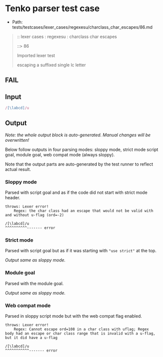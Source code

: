 # Tenko parser test case

- Path: tests/testcases/lexer_cases/regexesu/charclass_char_escapes/86.md

> :: lexer cases : regexesu : charclass char escapes
>
> ::> 86
>
> Imported lexer test
>
> escaping a suffixed single lc letter

## FAIL

## Input

`````js
/[\labcd]/u
`````

## Output

_Note: the whole output block is auto-generated. Manual changes will be overwritten!_

Below follow outputs in four parsing modes: sloppy mode, strict mode script goal, module goal, web compat mode (always sloppy).

Note that the output parts are auto-generated by the test runner to reflect actual result.

### Sloppy mode

Parsed with script goal and as if the code did not start with strict mode header.

`````
throws: Lexer error!
    Regex: the char class had an escape that would not be valid with and without u-flag (ord=-2)

/[\labcd]/u
^^^^^^^^^^------- error
`````

### Strict mode

Parsed with script goal but as if it was starting with `"use strict"` at the top.

_Output same as sloppy mode._

### Module goal

Parsed with the module goal.

_Output same as sloppy mode._

### Web compat mode

Parsed in sloppy script mode but with the web compat flag enabled.

`````
throws: Lexer error!
    Regex: Cannot escape ord=108 in a char class with uflag; Regex body had an escape or char class range that is invalid with a u-flag, but it did have a u-flag

/[\labcd]/u
^^^^^^^^^^^------- error
`````

